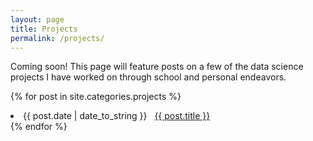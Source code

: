 ```yaml
---
layout: page
title: Projects
permalink: /projects/
---
```


Coming soon! This page will feature posts on a few of the data science projects I have worked on through school and personal endeavors. 

{% for post in site.categories.projects %}
 <li><span>{{ post.date | date_to_string }}</span> &nbsp; <a href="{{ post.url }}">{{ post.title }}</a></li>
{% endfor %}